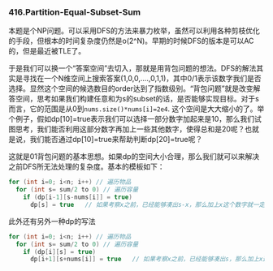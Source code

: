### 416.Partition-Equal-Subset-Sum

本题是个NP问题。可以采用DFS的方法来暴力枚举，虽然可以利用各种剪枝优化的手段，但根本的时间复杂度仍然是o(2^N)。早期的时候DFS的版本是可以AC的，但是最近被TLE了。

于是我们可以换一个“答案空间”去切入，那就是用背包问题的想法。DFS的解法其实是寻找在一个N维空间上搜索答案(1,0,0,....,0,1,1)，其中0/1表示该数字我们是否选择。显然这个空间的候选数目的order达到了指数级别。“背包问题”就是改变解答空间，思考如果我们构建任意和为s的subset的话，是否能够实现目标。对于s而言，它的范围是从0到`nums.size()*nums[i]=2e4`. 这个空间是大大缩小的了。举个例子，假如dp[10]=true表示我们可以选择一部分数字加起来是10，那么我们试图思考，我们能否利用这部分数字再加上一些其他数字，使得总和是20呢？也就是说，我们能否通过dp[10]=true来帮助判断dp[20]=true呢？

这就是01背包问题的基本思想。如果dp的空间大小合理，那么我们就可以来解决之前DFS所无法处理的复杂度。基本的模板如下：
```cpp
for (int i=0; i<n; i++) // 遍历物品
  for (int s= sum/2 to 0) // 遍历容量
    if (dp[i-1][s-nums[i]] = true)
      dp[s] = true   // 如果考察x之前，已经能够凑出s-x，那么加上x这个数字就一定能凑出和为x的subset。
``` 

此外还有另外一种dp的写法
```cpp
for (int i=0; i<n; i++) // 遍历物品
  for (int s= sum/2 to 0) // 遍历容量
    if (dp[i][s] = true)
      dp[i+1][s+nums[i]] = true   // 如果考察x之前，已经能够凑出s，那么加上x这个数字就一定能凑出和为s+x的subset。
``` 

